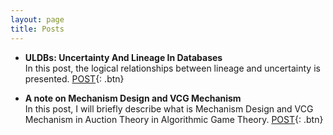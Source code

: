 ```yaml
---
layout: page
title: Posts
---
```


- **ULDBs: Uncertainty And Lineage In Databases**  
	In this post, the logical relationships between lineage and uncertainty is presented.
	[POST](https://medium.com/@mrinaltak/uldbs-uncertainty-and-lineage-in-databases-e1411f143411){: .btn}


- **A note on Mechanism Design and VCG Mechanism**  
	In this post, I will briefly describe what is Mechanism Design and VCG Mechanism in Auction Theory in Algorithmic Game Theory.
	[POST](https://medium.com/@mrinaltak/mechanism-design-and-vcg-mechanism-86fa7fffca44){: .btn}
<br /> 


